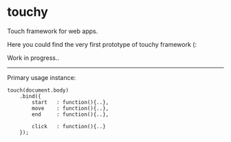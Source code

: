 touchy
======

Touch framework for web apps.

Here you could find the very first prototype of touchy framework (:

Work in progress..

___
Primary usage instance:

    touch(document.body)
        .bind({
            start   : function(){..},
            move    : function(){..},
            end     : function(){..},

            click   : function(){..}
        });